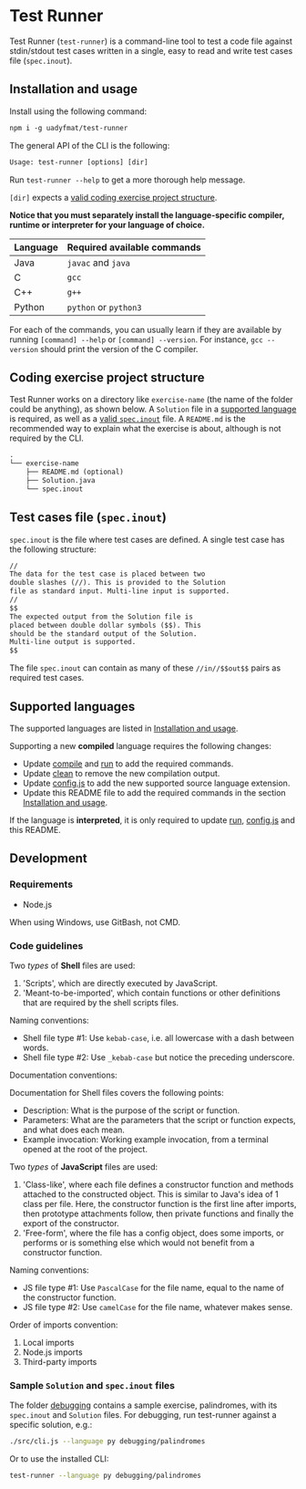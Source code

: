 # Test Runner

Test Runner (`test-runner`) is a command-line tool to test a code file against stdin/stdout test cases written in a single, easy to read and write test cases file (`spec.inout`).

## Installation and usage

Install using the following command:

```txt
npm i -g uadyfmat/test-runner
```

The general API of the CLI is the following:

```txt
Usage: test-runner [options] [dir]
```

Run `test-runner --help` to get a more thorough help message.

`[dir]` expects a [valid coding exercise project structure](#coding-exercise-project-structure).

**Notice that you must separately install the language-specific compiler, runtime or interpreter for your language of choice.**

|Language| Required available commands |
|---|---|
|Java|`javac` and `java`|
|C|`gcc`|
|C++|`g++`|
|Python|`python` or `python3`|

For each of the commands, you can usually learn if they are available by running `[command] --help` or `[command] --version`. For instance, `gcc --version` should print the version of the C compiler.

## Coding exercise project structure

Test Runner works on a directory like `exercise-name` (the name of the folder could be anything), as shown below. A `Solution` file in a [supported language](#supported-languages) is required, as well as a [valid `spec.inout`](#test-cases-file-specinout) file. A `README.md` is the recommended way to explain what the exercise is about, although is not required by the CLI.

```txt
.
└── exercise-name
    ├── README.md (optional)
    ├── Solution.java
    └── spec.inout
```

## Test cases file (`spec.inout`)

`spec.inout` is the file where test cases are defined. A single test case has the following structure:

```txt
//
The data for the test case is placed between two
double slashes (//). This is provided to the Solution
file as standard input. Multi-line input is supported.
//
$$
The expected output from the Solution file is
placed between double dollar symbols ($$). This
should be the standard output of the Solution.
Multi-line output is supported.
$$
```

The file `spec.inout` can contain as many of these `//in//$$out$$` pairs as required test cases.

## Supported languages

The supported languages are listed in [Installation and usage](#installation-and-usage).

Supporting a new **compiled** language requires the following changes:

- Update [compile](./src/shell/compile) and [run](./src/shell/run) to add the required commands.
- Update [clean](./src/shell/clean) to remove the new compilation output.
- Update [config.js](./src/config.js) to add the new supported source language extension.
- Update this README file to add the required commands in the section [Installation and usage](#installation-and-usage).

If the language is **interpreted**, it is only required to update [run](./src/shell/run), [config.js](./src/config.js) and this README.

## Development

### Requirements

- Node.js

When using Windows, use GitBash, not CMD.

### Code guidelines

Two _types_ of **Shell** files are used:

1. 'Scripts', which are directly executed by JavaScript.
2. 'Meant-to-be-imported', which contain functions or other definitions that are required by the shell scripts files.

Naming conventions:

- Shell file type #1: Use `kebab-case`, i.e. all lowercase with a dash between words.
- Shell file type #2: Use `_kebab-case` but notice the preceding underscore.

Documentation conventions:

Documentation for Shell files covers the following points:

- Description: What is the purpose of the script or function.
- Parameters: What are the parameters that the script or function expects, and what does each mean.
- Example invocation: Working example invocation, from a terminal opened at the root of the project.

Two _types_ of **JavaScript** files are used:

1. 'Class-like', where each file defines a constructor function and methods attached to the constructed object. This is similar to Java's idea of 1 class per file. Here, the constructor function is the first line after imports, then prototype attachments follow, then private functions and finally the export of the constructor.
2. 'Free-form', where the file has a config object, does some imports, or performs or is something else which would not benefit from a constructor function.

Naming conventions:

- JS file type #1: Use `PascalCase` for the file name, equal to the name of the constructor function.
- JS file type #2: Use `camelCase` for the file name, whatever makes sense.

Order of imports convention:

1. Local imports
2. Node.js imports
3. Third-party imports

### Sample `Solution` and `spec.inout` files

The folder [debugging](./debugging) contains a sample exercise, palindromes, with its `spec.inout` and `Solution` files. For debugging, run test-runner against a specific solution, e.g.:

```bash
./src/cli.js --language py debugging/palindromes
```

Or to use the installed CLI:

```bash
test-runner --language py debugging/palindromes
```